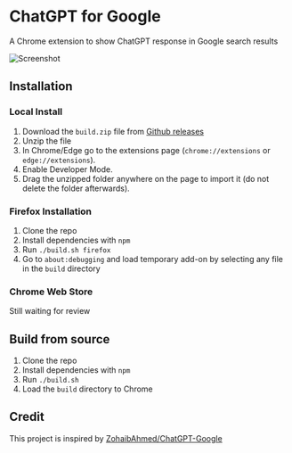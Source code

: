 # ChatGPT for Google

A Chrome extension to show ChatGPT response in Google search results

![Screenshot](screenshot.jpg?raw=true)

## Installation

### Local Install

1. Download the `build.zip` file from [Github releases](https://github.com/wong2/chat-gpt-google-extension/releases)
2. Unzip the file
3. In Chrome/Edge go to the extensions page (`chrome://extensions` or `edge://extensions`).
4. Enable Developer Mode.
5. Drag the unzipped folder anywhere on the page to import it (do not delete the folder afterwards).

### Firefox Installation

1. Clone the repo
2. Install dependencies with `npm`
3. Run `./build.sh firefox`
4. Go to `about:debugging` and load temporary add-on by selecting any file in the `build` directory

### Chrome Web Store

Still waiting for review

## Build from source

1. Clone the repo
2. Install dependencies with `npm`
3. Run `./build.sh`
4. Load the `build` directory to Chrome

## Credit

This project is inspired by [ZohaibAhmed/ChatGPT-Google](https://github.com/ZohaibAhmed/ChatGPT-Google)
